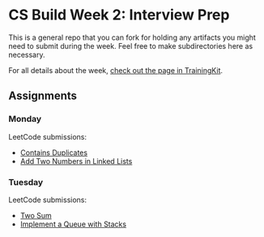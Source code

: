 # CS Build Week 2: Interview Prep

This is a general repo that you can fork for holding any artifacts you
might need to submit during the week. Feel free to make subdirectories
here as necessary.

For all details about the week, [check out the page in
TrainingKit](https://learn.lambdaschool.com/cs/sprint/reco0t22NdXmr8VyL).

## Assignments

### Monday

LeetCode submissions:
* [Contains Duplicates](https://leetcode.com/submissions/detail/331058648/)
* [Add Two Numbers in Linked Lists](https://leetcode.com/submissions/detail/331073834/)

### Tuesday

LeetCode submissions:
* [Two Sum](https://leetcode.com/submissions/detail/331538855/)
* [Implement a Queue with Stacks](https://leetcode.com/submissions/detail/331551731/)
